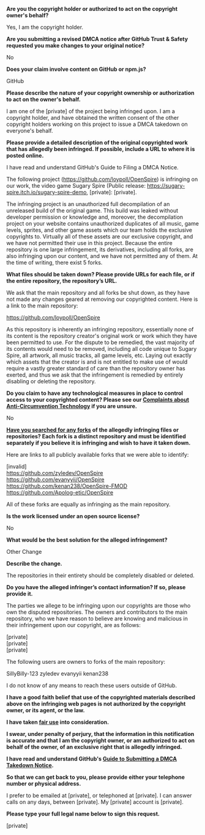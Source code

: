 **Are you the copyright holder or authorized to act on the copyright owner's behalf?**

Yes, I am the copyright holder.

**Are you submitting a revised DMCA notice after GitHub Trust & Safety requested you make changes to your original notice?**

No

**Does your claim involve content on GitHub or npm.js?**

GitHub

**Please describe the nature of your copyright ownership or authorization to act on the owner's behalf.**

I am one of the [private] of the project being infringed upon. I am a copyright holder, and have obtained the written consent of the other copyright holders working on this project to issue a DMCA takedown on everyone's behalf.

**Please provide a detailed description of the original copyrighted work that has allegedly been infringed. If possible, include a URL to where it is posted online.**

I have read and understand GitHub's Guide to Filing a DMCA Notice.

The following project (https://github.com/loypoll/OpenSpire) is infringing on our work, the video game Sugary Spire (Public release: https://sugary-spire.itch.io/sugary-spire-demo, [private]: [private].

The infringing project is an unauthorized full decompilation of an unreleased build of the original game. This build was leaked without developer permission or knowledge and, moreover, the decompilation project on your website contains unauthorized duplicates of all music, game levels, sprites, and other game assets which our team holds the exclusive copyrights to. Virtually all of these assets are our exclusive copyright, and we have not permitted their use in this project. Because the entire repository is one large infringement, its derivatives, including all forks, are also infringing upon our content, and we have not permitted any of them. At the time of writing, there exist 5 forks.

**What files should be taken down? Please provide URLs for each file, or if the entire repository, the repository’s URL.**

We ask that the main repository and all forks be shut down, as they have not made any changes geared at removing our copyrighted content. Here is a link to the main repository:

https://github.com/loypoll/OpenSpire

As this repository is inherently an infringing repository, essentially none of its content is the repository creator's original work or work which they have been permitted to use. For the dispute to be remedied, the vast majority of its contents would need to be removed, including all code unique to Sugary Spire, all artwork, all music tracks, all game levels, etc. Laying out exactly which assets that the creator is and is not entitled to make use of would require a vastly greater standard of care than the repository owner has exerted, and thus we ask that the infringement is remedied by entirely disabling or deleting the repository.

**Do you claim to have any technological measures in place to control access to your copyrighted content? Please see our <a href="https://docs.github.com/articles/guide-to-submitting-a-dmca-takedown-notice#complaints-about-anti-circumvention-technology">Complaints about Anti-Circumvention Technology</a> if you are unsure.**

No

**<a href="https://docs.github.com/articles/dmca-takedown-policy#b-what-about-forks-or-whats-a-fork">Have you searched for any forks</a> of the allegedly infringing files or repositories? Each fork is a distinct repository and must be identified separately if you believe it is infringing and wish to have it taken down.**

Here are links to all publicly available forks that we were able to identify:

[invalid]  
https://github.com/zyledev/OpenSpire  
https://github.com/evanyyii/OpenSpire  
https://github.com/kenan238/OpenSpire-FMOD  
https://github.com/Apolog-etic/OpenSpire

All of these forks are equally as infringing as the main repository.

**Is the work licensed under an open source license?**

No

**What would be the best solution for the alleged infringement?**

Other Change

**Describe the change.**

The repositories in their entirety should be completely disabled or deleted.

**Do you have the alleged infringer’s contact information? If so, please provide it.**

The parties we allege to be infringing upon our copyrights are those who own the disputed repositories. The owners and contributors to the main repository, who we have reason to believe are knowing and malicious in their infringement upon our copyright, are as follows:

[private]  
[private]  
[private]  

The following users are owners to forks of the main repository:

SillyBilly-123
zyledev
evanyyii
kenan238

I do not know of any means to reach these users outside of GitHub.

**I have a good faith belief that use of the copyrighted materials described above on the infringing web pages is not authorized by the copyright owner, or its agent, or the law.**

**I have taken <a href="https://www.lumendatabase.org/topics/22">fair use</a> into consideration.**

**I swear, under penalty of perjury, that the information in this notification is accurate and that I am the copyright owner, or am authorized to act on behalf of the owner, of an exclusive right that is allegedly infringed.**

**I have read and understand GitHub's <a href="https://docs.github.com/articles/guide-to-submitting-a-dmca-takedown-notice/">Guide to Submitting a DMCA Takedown Notice</a>.**

**So that we can get back to you, please provide either your telephone number or physical address.**

I prefer to be emailed at [private], or telephoned at [private]. I can answer calls on any days, between [private]. My [private] account is [private].

**Please type your full legal name below to sign this request.**

[private]
